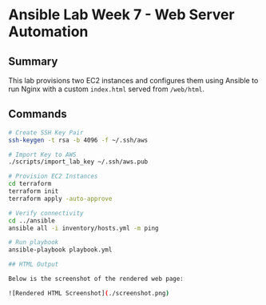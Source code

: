 # Ansible Lab Week 7 - Web Server Automation

## Summary
This lab provisions two EC2 instances and configures them using Ansible to run Nginx with a custom `index.html` served from `/web/html`.

## Commands

```bash
# Create SSH Key Pair
ssh-keygen -t rsa -b 4096 -f ~/.ssh/aws

# Import Key to AWS
./scripts/import_lab_key ~/.ssh/aws.pub

# Provision EC2 Instances
cd terraform
terraform init
terraform apply -auto-approve

# Verify connectivity
cd ../ansible
ansible all -i inventory/hosts.yml -m ping

# Run playbook
ansible-playbook playbook.yml

## HTML Output

Below is the screenshot of the rendered web page:

![Rendered HTML Screenshot](./screenshot.png)
